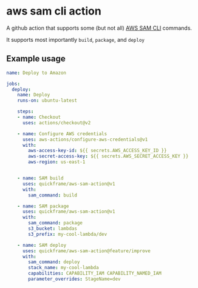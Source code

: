 # aws sam cli action

A github action that supports some (but not all) [AWS SAM CLI]((https://docs.aws.amazon.com/serverless-application-model/latest/developerguide/what-is-sam.html)) commands.

It supports most importantly `build`, `package`, and `deploy`

## Example usage

``` yaml
name: Deploy to Amazon

jobs:
  deploy:
    name: Deploy
    runs-on: ubuntu-latest

    steps:
    - name: Checkout
      uses: actions/checkout@v2

    - name: Configure AWS credentials
      uses: aws-actions/configure-aws-credentials@v1
      with:
        aws-access-key-id: ${{ secrets.AWS_ACCESS_KEY_ID }}
        aws-secret-access-key: ${{ secrets.AWS_SECRET_ACCESS_KEY }}
        aws-region: us-east-1


    - name: SAM build
      uses: quickframe/aws-sam-action@v1
      with:
        sam_command: build

    - name: SAM package
      uses: quickframe/aws-sam-action@v1
      with:
        sam_command: package
        s3_bucket: lambdas
        s3_prefix: my-cool-lambda/dev

    - name: SAM deploy
      uses: quickframe/aws-sam-action@feature/improve
      with:
        sam_command: deploy
        stack_name: my-cool-lambda
        capabilities: CAPABILITY_IAM CAPABILITY_NAMED_IAM
        parameter_overrides: StageName=dev

```
